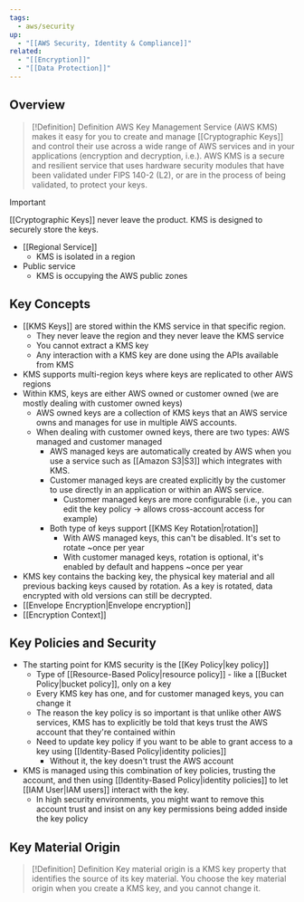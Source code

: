 ```yaml
---
tags:
  - aws/security
up:
  - "[[AWS Security, Identity & Compliance]]"
related:
  - "[[Encryption]]"
  - "[[Data Protection]]"
---
```

## Overview

>[!Definition] Definition
>AWS Key Management Service (AWS KMS) makes it easy for you to create and manage [[Cryptographic Keys]] and control their use across a wide range of AWS services and in your applications (encryption and decryption, i.e.). AWS KMS is a secure and resilient service that uses hardware security modules that have been validated under FIPS 140-2 (L2), or are in the process of being validated, to protect your keys.


>[!Important]
>[[Cryptographic Keys]] never leave the product. KMS is designed to securely store the keys.

- [[Regional Service]]
	- KMS is isolated in a region
- Public service
	- KMS is occupying the AWS public zones

## Key Concepts

- [[KMS Keys]] are stored within the KMS service in that specific region.
	- They never leave the region and they never leave the KMS service
	- You cannot extract a KMS key
	- Any interaction with a KMS key are done using the APIs available from KMS
- KMS supports multi-region keys where keys are replicated to other AWS regions
- Within KMS, keys are either AWS owned or customer owned (we are mostly dealing with customer owned keys)
	- AWS owned keys are a collection of KMS keys that an AWS service owns and manages for use in multiple AWS accounts.
	- When dealing with customer owned keys, there are two types: AWS managed and customer managed
		- AWS managed keys are automatically created by AWS when you use a service such as [[Amazon S3|S3]] which integrates with KMS.
		- Customer managed keys are created explicitly by the customer to use directly in an application or within an AWS service.
			- Customer managed keys are more configurable (i.e., you can edit the key policy -> allows cross-account access for example)
		- Both type of keys support [[KMS Key Rotation|rotation]]
			- With AWS managed keys, this can't be disabled. It's set to rotate ~once per year
			- With customer managed keys, rotation is optional, it's enabled by default and happens ~once per year
- KMS key contains the backing key, the physical key material and all previous backing keys caused by rotation. As a key is rotated, data encrypted with old versions can still be decrypted. 
- [[Envelope Encryption|Envelope encryption]]
- [[Encryption Context]]

## Key Policies and Security

- The starting point for KMS security is the [[Key Policy|key policy]]
	- Type of [[Resource-Based Policy|resource policy]] - like a [[Bucket Policy|bucket policy]], only on a key
	- Every KMS key has one, and for customer managed keys, you can change it
	- The reason the key policy is so important is that unlike other AWS services, KMS has to explicitly be told that keys trust the AWS account that they're contained within
	- Need to update key policy if you want to be able to grant access to a key using [[Identity-Based Policy|identity policies]]
		- Without it, the key doesn't trust the AWS account 
- KMS is managed using this combination of key policies, trusting the account, and then using [[Identity-Based Policy|identity policies]] to let [[IAM User|IAM users]] interact with the key.
	- In high security environments, you might want to remove this account trust and insist on any key permissions being added inside the key policy


## Key Material Origin

>[!Definition] Definition
>Key material origin is a KMS key property that identifies the source of its key material. You choose the key material origin when you create a KMS key, and you cannot change it.

